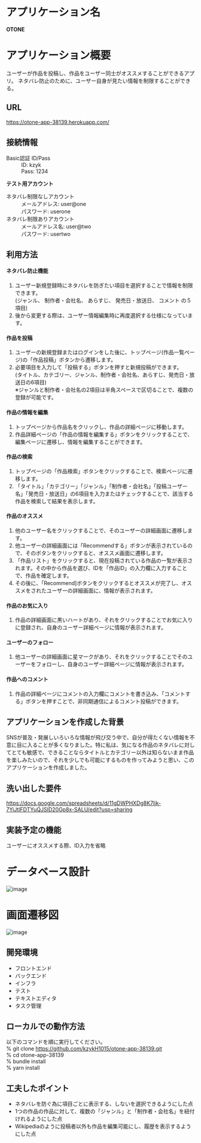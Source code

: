 # アプリケーション名
**OTONE** 

# アプリケーション概要
ユーザーが作品を投稿し、作品をユーザー同士がオススメすることができるアプリ。
ネタバレ防止のために、ユーザー自身が見たい情報を制限することができる。

## URL
https://otone-app-38139.herokuapp.com/

## 接続情報
<dl>
  <dt>Basic認証 ID/Pass</dt>
  <dd>ID: kzyk</dd>
  <dd>Pass: 1234</dd>
</dl>

**テスト用アカウント**
<dl>
    <dt>ネタバレ制限なしアカウント</dt>
      <dd>メールアドレス: user@one</dd>
      <dd>パスワード: userone</dd>
    <dt>ネタバレ制限ありアカウント</dt>
      <dd>メールアドレス名: user@two</dd>
      <dd>パスワード: usertwo</dd>
</dl>

## 利用方法
#### ネタバレ防止機能
1. ユーザー新規登録時にネタバレを防ぎたい項目を選択することで情報を制限できます。<br>
 (ジャンル、 制作者・会社名、 あらすじ、 発売日・放送日、 コメント の５項目)
2. 後から変更する際は、ユーザー情報編集時に再度選択する仕様になっています。
#### 作品を投稿
1. ユーザーの新規登録またはログインをした後に、トップページ(作品一覧ページ)の「作品投稿」ボタンから遷移します。
2. 必要項目を入力して「投稿する」ボタンを押すと新規投稿ができます。<br>
(タイトル、カテゴリー、ジャンル、制作者・会社名、あらすじ、発売日・放送日の6項目)<br>
  ※ジャンルと制作者・会社名の2項目は半角スペースで区切ることで、複数の登録が可能です。
#### 作品の情報を編集
1. トップページから作品名をクリックし、作品の詳細ページに移動します。
2. 作品詳細ページの「作品の情報を編集する」ボタンをクリックすることで、編集ページに遷移し、情報を編集することができます。
#### 作品の検索
1. トップページの「作品検索」ボタンをクリックすることで、検索ページに遷移します。
2. 「タイトル」「カテゴリー」「ジャンル」「制作者・会社名」「投稿ユーザー名」「発売日・放送日」の6項目を入力またはチェックすることで、該当する作品を検索して結果を表示します。
#### 作品のオススメ
1. 他のユーザー名をクリックすることで、そのユーザーの詳細画面に遷移します。
2. 他ユーザーの詳細画面には「Recommendする」ボタンが表示されているので、そのボタンをクリックすると、オススメ画面に遷移します。
3. 「作品リスト」をクリックすると、現在投稿されている作品の一覧が表示されます。その中から作品を選び、IDを「作品ID」の入力欄に入力することで、作品を確定します。
4. その後に、「Recommend]ボタンをクリックするとオススメが完了し、オススメをされたユーザーの詳細画面に、情報が表示されます。
#### 作品のお気に入り
1. 作品の詳細画面に黒いハートがあり、それをクリックすることでお気に入りに登録され、自身のユーザー詳細ページに情報が表示されます。
#### ユーザーのフォロー
1. 他ユーザーの詳細画面に星マークがあり、それをクリックすることでそのユーザーをフォローし、自身のユーザー詳細ページに情報が表示されます。
#### 作品へのコメント
1. 作品の詳細ページにコメントの入力欄にコメントを書き込み、「コメントする」ボタンを押すことで、非同期通信によるコメント投稿ができます。

## アプリケーションを作成した背景
SNSが普及・発展しいろいろな情報が飛び交う中で、自分が得たくない情報を不意に目に入ることが多くなりました。特に私は、気になる作品のネタバレに対してとても敏感で、できることならタイトルとカテゴリー以外は知らないまま作品を楽しみたいので、それを少しでも可能にするものを作ってみようと思い、このアプリケーションを作成しました。

## 洗い出した要件
https://docs.google.com/spreadsheets/d/11gDWPHXDg8K7Iik-7YiJtIFDTYuQJSID20Gp8x-SALU/edit?usp=sharing

## 実装予定の機能
 ユーザーにオススメする際、ID入力を省略


# データベース設計

![image](https://user-images.githubusercontent.com/108124770/199020974-bb2b9058-dded-42ee-9dcf-73b0c83251f4.png)

# 画面遷移図

![image](https://user-images.githubusercontent.com/108124770/199021108-8f6451f3-181c-4b2f-a3de-279b67bca225.png)

## 開発環境
- フロントエンド
- バックエンド
- インフラ
- テスト
- テキストエディタ
- タスク管理

## ローカルでの動作方法
以下のコマンドを順に実行してください。<br>
% git clone https://github.com/kzykH1015/otone-app-38139.git<br>
% cd otone-app-38139<br>
% bundle install<br>
% yarn install<br>

## 工夫したポイント
- ネタバレを防ぐ為に項目ごとに表示する、しないを選択できるようにした点
- 1つの作品の作品に対して、複数の「ジャンル」と「制作者・会社名」を紐付けれるようにした点
- Wikipediaのように投稿者以外も作品を編集可能にし、履歴を表示するようにした点